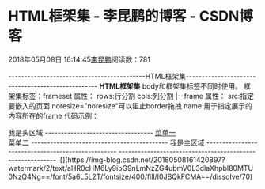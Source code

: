 
# HTML框架集 - 李昆鹏的博客 - CSDN博客


2018年05月08日 16:14:45[李昆鹏](https://me.csdn.net/weixin_41547486)阅读数：781


-------------------------------------------HTML框架集--------------------------------------------------
**HTML框架集**
body和框架集标签不同时使用。
框架集标签：frameset
属性：
rows:行分割
cols:列分割
|--frame
属性：
src:指定要嵌入的页面
noresize="noresize"可以阻止border拖拽
name:用于指定展示的内容所在的frame
代码示例：
<htlml>
<head>
<title>www.likunpeng.com</title>
</head>
<body>我是头区域</body>
</html>
----------------------------------
<htlml>
<head>
<title>www.likunpeng.com</title>
</head>
<body>
<a href="2.jpg" target="_blank">菜单一</a><br/>
<a href="2.jpg" target="main">菜单二</a>
</body>
</html>
-------------------------------------------
<htlml>
<head>
<title>www.likunpeng.com</title>
</head>
<body>我是主区域</body>
</html>
--------------------------------------------------
<htlml>
<head>
<title>www.likunpeng.com</title>
</head>
<frameset rows="20%,*">
<frame src="top.html"></frame>
<frameset cols="20%,*">
<frame src="left.html" noresize="noresize"></frame>
<frame src="main.html" name="main"></frame>
</frameset>
</frameset>
</html>
----------------------------------------------------------
![](https://img-blog.csdn.net/20180508161420897?watermark/2/text/aHR0cHM6Ly9ibG9nLmNzZG4ubmV0L3dlaXhpbl80MTU0NzQ4Ng==/font/5a6L5L2T/fontsize/400/fill/I0JBQkFCMA==/dissolve/70)




